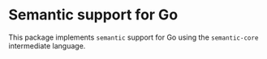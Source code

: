 # Semantic support for Go

This package implements `semantic` support for Go using the `semantic-core` intermediate language.
